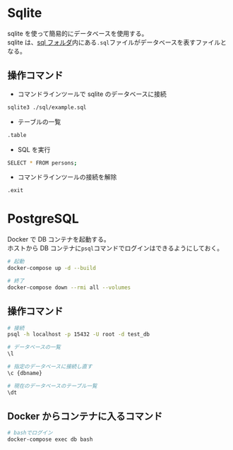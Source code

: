 # Sqlite

sqlite を使って簡易的にデータベースを使用する。  
sqlite は、[sql フォルダ](./sql)内にある`.sql`ファイルがデータベースを表すファイルとなる。

## 操作コマンド

- コマンドラインツールで sqlite のデータベースに接続

```bash
sqlite3 ./sql/example.sql
```

- テーブルの一覧

```bash
.table
```

- SQL を実行

```bash
SELECT * FROM persons;
```

- コマンドラインツールの接続を解除

```bash
.exit
```

# PostgreSQL

Docker で DB コンテナを起動する。  
ホストから DB コンテナに`psql`コマンドでログインはできるようにしておく。

```bash
# 起動
docker-compose up -d --build

# 終了
docker-compose down --rmi all --volumes
```

## 操作コマンド

```bash
# 接続
psql -h localhost -p 15432 -U root -d test_db

# データベースの一覧
\l

# 指定のデータベースに接続し直す
\c {dbname}

# 現在のデータベースのテーブル一覧
\dt
```

## Docker からコンテナに入るコマンド

```bash
# bashでログイン
docker-compose exec db bash
```
